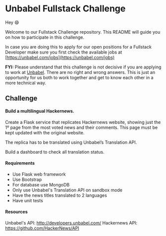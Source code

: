 # Unbabel Fullstack Challenge

Hey :smile:

Welcome to our Fullstack Challenge repository. This README will guide you on how to participate in this challenge.

In case you are doing this to apply for our open positions for a Fullstack Developer make sure you first check the available jobs at [https://unbabel.com/jobs](https://unbabel.com/jobs)

**FYI:** Please understand that this challenge is not decisive if you are applying to work at [Unbabel](https://unbabel.com/jobs). There are no right and wrong answers. This is just an opportunity for us both to work together and get to know each other in a more technical way.

## Challenge


#### Build a multilingual Hackernews.

Create a Flask service that replicates Hackernews website, showing just the 1º page from the most voted news and their comments. This page must be kept updated with the original website.

The replica has to be translated using Unbabel’s Translation API.

Build a dashboard to check all translation status.


#### Requirements
* Use Flask web framework
* Use Bootstrap
* For database use MongoDB
* Only use Unbabel's Translation API on sandbox mode
* Have the news titles translated to 2 languages
* Have unit tests


#### Resources
Unbabel's API: http://developers.unbabel.com/
Hackernews API: https://github.com/HackerNews/API


